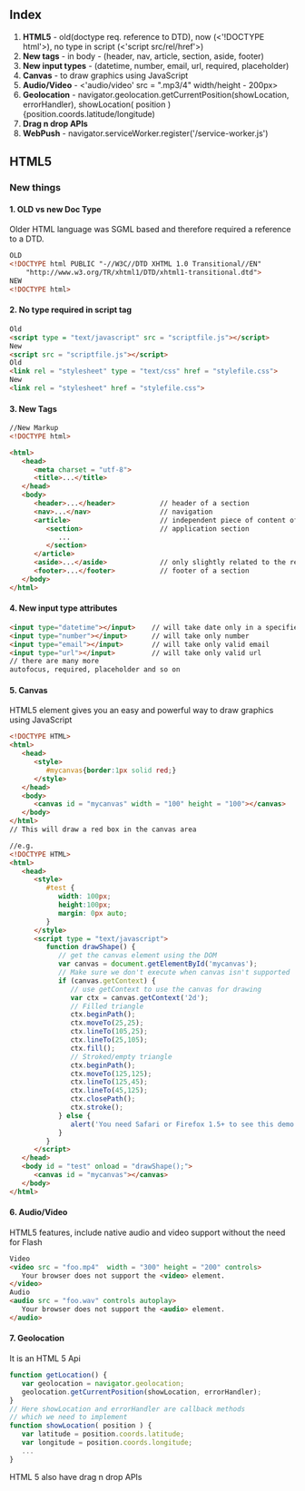 ## Index
1. **HTML5** - old(doctype req. reference to DTD), now (<'!DOCTYPE html'>), no type in script (<'script src/rel/href'>)
2. **New tags** - in body - (header, nav, article, section, aside, footer)
3. **New input types** - (datetime, number, email, url, required, placeholder)
4. **Canvas** - to draw graphics using JavaScript
5. **Audio/Video** - <'audio/video' src = ".mp3/4" width/height - 200px>
6. **Geolocation** - navigator.geolocation.getCurrentPosition(showLocation, errorHandler), showLocation( position ) {position.coords.latitude/longitude)
7. **Drag n drop APIs** 
8. **WebPush** - navigator.serviceWorker.register('/service-worker.js')

## HTML5
### New things
#### 1. OLD vs new Doc Type
Older HTML language was SGML based and therefore required a reference to a DTD.
```HTML
OLD
<!DOCTYPE html PUBLIC "-//W3C//DTD XHTML 1.0 Transitional//EN"
    "http://www.w3.org/TR/xhtml1/DTD/xhtml1-transitional.dtd">
NEW
<!DOCTYPE html>
```
#### 2. No type required in script tag
```HTML
Old
<script type = "text/javascript" src = "scriptfile.js"></script> 
New
<script src = "scriptfile.js"></script>
Old
<link rel = "stylesheet" type = "text/css" href = "stylefile.css">
New
<link rel = "stylesheet" href = "stylefile.css">
```

#### 3. New Tags
```HTML
//New Markup
<!DOCTYPE html> 

<html>  
   <head> 
      <meta charset = "utf-8"> 
      <title>...</title> 
   </head> 
   <body> 
      <header>...</header>           // header of a section
      <nav>...</nav>                 // navigation
      <article>                      // independent piece of content of a document, such as a blog entry or newspaper article.
         <section>                   // application section 
            ... 
         </section> 
      </article>                      
      <aside>...</aside>             // only slightly related to the rest of the page.
      <footer>...</footer>           // footer of a section
   </body> 
</html> 
```

#### 4. New input type attributes
```HTML
<input type="datetime"></input>    // will take date only in a specified format 
<input type="number"></input>      // will take only number
<input type="email"></input>       // will take only valid email
<input type="url"></input>         // will take only valid url
// there are many more
autofocus, required, placeholder and so on
```

#### 5. Canvas
HTML5 element <canvas> gives you an easy and powerful way to draw graphics using JavaScript
```HTML
<!DOCTYPE HTML>
<html>
   <head>
      <style>
         #mycanvas{border:1px solid red;}
      </style>
   </head>
   <body>
      <canvas id = "mycanvas" width = "100" height = "100"></canvas>
   </body>
</html>
// This will draw a red box in the canvas area

//e.g. 
<!DOCTYPE HTML>
<html>
   <head>
      <style>
         #test {
            width: 100px;
            height:100px;
            margin: 0px auto;
         }
      </style>
      <script type = "text/javascript">
         function drawShape() {
            // get the canvas element using the DOM
            var canvas = document.getElementById('mycanvas');
            // Make sure we don't execute when canvas isn't supported
            if (canvas.getContext) {
               // use getContext to use the canvas for drawing
               var ctx = canvas.getContext('2d');
               // Filled triangle
               ctx.beginPath();
               ctx.moveTo(25,25);
               ctx.lineTo(105,25);
               ctx.lineTo(25,105);
               ctx.fill();
               // Stroked/empty triangle
               ctx.beginPath();
               ctx.moveTo(125,125);
               ctx.lineTo(125,45);
               ctx.lineTo(45,125);
               ctx.closePath();
               ctx.stroke();
            } else {
               alert('You need Safari or Firefox 1.5+ to see this demo.');
            }
         }
      </script>
   </head>
   <body id = "test" onload = "drawShape();">
      <canvas id = "mycanvas"></canvas>
   </body>
</html>
```
#### 6. Audio/Video
HTML5 features, include native audio and video support without the need for Flash  
```HTML
Video
<video src = "foo.mp4"  width = "300" height = "200" controls>
   Your browser does not support the <video> element.   
</video>
Audio
<audio src = "foo.wav" controls autoplay>
   Your browser does not support the <audio> element.   
</audio>
```
#### 7. Geolocation
It is an HTML 5 Api
```javascript
function getLocation() {
   var geolocation = navigator.geolocation;
   geolocation.getCurrentPosition(showLocation, errorHandler);
}
// Here showLocation and errorHandler are callback methods 
// which we need to implement
function showLocation( position ) {
   var latitude = position.coords.latitude;
   var longitude = position.coords.longitude;
   ...
}
```
HTML 5 also have drag n drop APIs